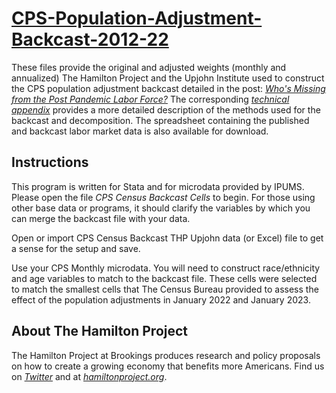 # [**CPS-Population-Adjustment-Backcast-2012-22**](https://www.hamiltonproject.org/blog/whos_missing_from_the_post_pandemic_labor_force)

These files provide the original and adjusted weights (monthly and annualized) The Hamilton Project and the Upjohn Institute used to construct the CPS population adjustment backcast detailed in the post: [*Who's Missing from the Post Pandemic Labor Force?*](https://www.hamiltonproject.org/blog/whos_missing_from_the_post_pandemic_labor_force) The corresponding [*technical appendix*](https://www.hamiltonproject.org/assets/files/20230404_THP_TechnicalAppendix_LaborMarket.pdf) provides a more detailed description of the methods used for the backcast and decomposition. The spreadsheet containing the published and backcast labor market data is also available for download.



## Instructions

This program is written for Stata and for microdata provided by IPUMS. Please open the file *CPS Census Backcast Cells* to begin. For those using other base data or programs, it should clarify the variables by which you can merge the backcast file with your data.

Open or import CPS Census Backcast THP Upjohn data (or Excel) file to get a sense for the setup and save.

Use your CPS Monthly microdata. You will need to construct race/ethnicity and age variables to match to the backcast file. These cells were selected to match the smallest cells that The Census Bureau provided to assess the effect of the population adjustments in January 2022 and January 2023.


## About The Hamilton Project

The Hamilton Project at Brookings produces research and policy proposals on how to create a growing economy that benefits more Americans. Find us on [*Twitter*](https://twitter.com/hamiltonproj) and at [*hamiltonproject.org*](https://www.hamiltonproject.org/).


